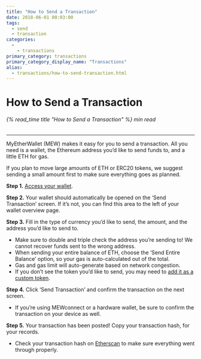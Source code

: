 ```yaml
---
title: "How to Send a Transaction"
date: 2018-06-01 00:03:00
tags:
  - send
  - transaction
categories:
  - 
    - transactions
primary_category: transactions
primary_category_display_name: "Transactions"
alias:
  - transactions/how-to-send-transaction.html
---
```


# **How to Send a Transaction**

###### {% read_time title "How to Send a Transaction" %} min read

* * *

MyEtherWallet (MEW) makes it easy for you to send a transaction. All you need is a wallet, the Ethereum address you’d like to send funds to, and a little ETH for gas.

If you plan to move large amounts of ETH or ERC20 tokens, we suggest sending a small amount first to make sure everything goes as planned.

**Step 1.** [Access your wallet](/@@@@@@/getting-started/how-to-access-your-wallet/).

**Step 2.** Your wallet should automatically be opened on the ‘Send Transaction’ screen. If it’s not, you can find this area to the left of your wallet overview page.

**Step 3.** Fill in the type of currency you’d like to send, the amount, and the address you’d like to send to.

* Make sure to double and triple check the address you’re sending to! We cannot recover funds sent to the wrong address.
* When sending your entire balance of ETH, choose the ‘Send Entire Balance’ option, so your gas is auto-calculated out of the total. 
* Gas and gas limit will auto-generate based on network congestion.
* If you don’t see the token you’d like to send, you may need to [add it as a custom token](/@@@@@@/tokens/how-to-add-custom-token/).

**Step 4.** Click ‘Send Transaction’ and confirm the transaction on the next screen.

* If you’re using MEWconnect or a hardware wallet, be sure to confirm the transaction on your device as well.

**Step 5.** Your transaction has been posted! Copy your transaction hash, for your records.

* Check your transaction hash on [Etherscan](https://etherscan.io) to make sure everything went through properly.